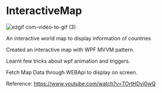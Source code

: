 # InteractiveMap

![ezgif com-video-to-gif (3)](https://user-images.githubusercontent.com/113338413/233821437-10006fd0-43ed-4018-9f8e-1846403b28de.gif)


An interactive world map to display information of countries

Created an interactive map with WPF MVVM pattern. 

Learnt few tricks about wpf animation and triggers.

Fetch Map Data through WEBApi to display on screen.

Reference: https://www.youtube.com/watch?v=TOrtHDvi0wQ
